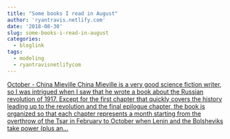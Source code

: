 ```yaml
---
title: "Some books I read in August"
author: 'ryantravis.netlify.com'
date: '2018-08-30'
slug: some-books-i-read-in-august
categories:
  - bloglink
tags:
  - modeling
  - ryantravisnetlifycom
---
```


[October - China MievilleChina Mieville is a very good science fiction writer, so I was intrigued when I saw that he wrote a book about the Russian revolution of 1917. Except for the first chapter that quickly covers the history leading up to the revolution and the final epilogue chapter, the book is organized so that each chapter represents a month starting from the overthrow of the Tsar in February to October when Lenin and the Bolsheviks take power (plus an...<click to read more>](http://ryantravis.netlify.com/post/some-books-i-read-in-august/)


